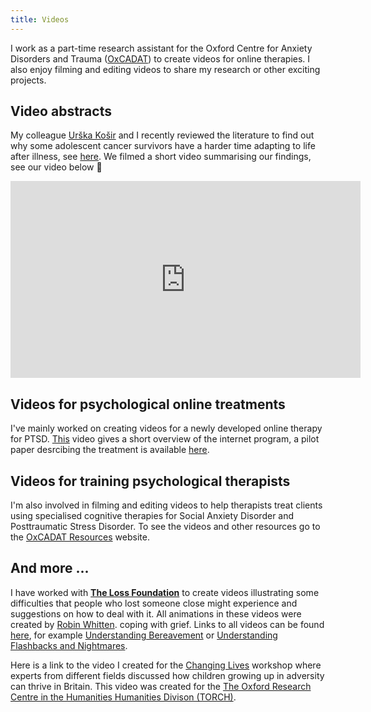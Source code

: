 ```yaml
---
title: Videos
---
```


I work as a part-time research assistant for the Oxford Centre for Anxiety Disorders and Trauma ([OxCADAT](https://www.psy.ox.ac.uk/research/oxford-centre-for-anxiety-disorders-and-trauma)) to create videos for online therapies. 
I also enjoy filming and editing videos to share my research or other exciting projects.

## Video abstracts

My colleague [Urška Košir](https://twitter.com/UrskaKosir) and I recently reviewed the literature to find out why some adolescent cancer survivors have a harder time adapting to life after illness, see [here](https://onlinelibrary.wiley.com/doi/full/10.1002/cnr2.1168).
We filmed a short video summarising our findings, see our video below :movie_camera:

<iframe width="560" height="315" src="https://www.youtube.com/embed/4SBjIkFNAGQ" frameborder="0" allow="accelerometer; autoplay; encrypted-media; gyroscope; picture-in-picture" allowfullscreen></iframe>

## Videos for psychological online treatments

I've mainly worked on creating videos for a newly developed online therapy for PTSD.
[This](https://www.youtube.com/watch?v=SE_CIynHlbI&feature=emb_title) video gives a short overview of the internet program, a pilot paper desrcibing the treatment is available [here](https://www.tandfonline.com/doi/abs/10.3402/ejpt.v7.31019?needAccess=true#).

## Videos for training psychological therapists

I'm also involved in filming and editing videos to help therapists treat clients using specialised cognitive therapies for Social Anxiety Disorder and Posttraumatic Stress Disorder.
To see the videos and other resources go to the [OxCADAT Resources](https://oxcadatresources.com/) website.

## And more ...

I have worked with **[The Loss Foundation](https://www.thelossfoundation.org/)** to create videos illustrating some difficulties that people who lost someone close might experience and suggestions on how to deal with it.
All animations in these videos were created by [Robin Whitten](http://robinwhitten.co.uk/).
coping with grief.
Links to all videos can be found [here](https://www.thelossfoundation.org/services/understanding-bereavement/), for example [Understanding Bereavement](https://www.youtube.com/watch?v=3K0xarOS6iA&feature=emb_title) or [Understanding Flashbacks and Nightmares](https://www.youtube.com/watch?time_continue=1&v=YNsPABfXlGQ&feature=emb_logo).

Here is a link to the video I created for the [Changing Lives](https://www.youtube.com/watch?v=DgIbg_qu4m4&feature=emb_title) workshop where experts from different fields discussed how children growing up in adversity can thrive in Britain.
This video was created for the [The Oxford Research Centre in the Humanities Humanities Divison (TORCH)](https://www.torch.ox.ac.uk/). 
